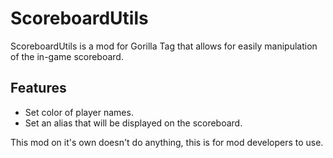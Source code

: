 # ScoreboardUtils

ScoreboardUtils is a mod for Gorilla Tag that allows for easily manipulation of the in-game scoreboard.

## Features
- Set color of player names.
- Set an alias that will be displayed on the scoreboard.

This mod on it's own doesn't do anything, this is for mod developers to use.
